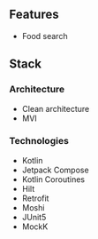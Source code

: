 ## Features

- Food search

## Stack

### Architecture
* Clean architecture
* MVI

### Technologies
* Kotlin
* Jetpack Compose
* Kotlin Coroutines
* Hilt
* Retrofit
* Moshi
* JUnit5
* MockK
